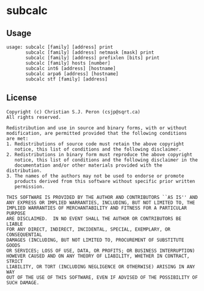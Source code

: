 # subcalc

## Usage

	usage: subcalc [family] [address] print
	       subcalc [family] [address] netmask [mask] print
	       subcalc [family] [address] prefixlen [bits] print
	       subcalc [family] hosts [number]
	       subcalc int6 [address] [hostname]
	       subcalc arpa6 [address] [hostname]
	       subcalc stf [family] [address]

## License

	Copyright (c) Christian S.J. Peron (csjp@sqrt.ca) 
	All rights reserved.

	Redistribution and use in source and binary forms, with or without
	modification, are permitted provided that the following conditions
	are met:
	1. Redistributions of source code must retain the above copyright
	   notice, this list of conditions and the following disclaimer.
	2. Redistributions in binary form must reproduce the above copyright
	   notice, this list of conditions and the following disclaimer in the
	   documentation and/or other materials provided with the distribution.
	3. The names of the authors may not be used to endorse or promote
	   products derived from this software without specific prior written
	   permission.

	THIS SOFTWARE IS PROVIDED BY THE AUTHOR AND CONTRIBUTORS ``AS IS'' AND
	ANY EXPRESS OR IMPLIED WARRANTIES, INCLUDING, BUT NOT LIMITED TO, THE
	IMPLIED WARRANTIES OF MERCHANTABILITY AND FITNESS FOR A PARTICULAR PURPOSE
	ARE DISCLAIMED.  IN NO EVENT SHALL THE AUTHOR OR CONTRIBUTORS BE LIABLE
	FOR ANY DIRECT, INDIRECT, INCIDENTAL, SPECIAL, EXEMPLARY, OR CONSEQUENTIAL
	DAMAGES (INCLUDING, BUT NOT LIMITED TO, PROCUREMENT OF SUBSTITUTE GOODS
	OR SERVICES; LOSS OF USE, DATA, OR PROFITS; OR BUSINESS INTERRUPTION)
	HOWEVER CAUSED AND ON ANY THEORY OF LIABILITY, WHETHER IN CONTRACT, STRICT
	LIABILITY, OR TORT (INCLUDING NEGLIGENCE OR OTHERWISE) ARISING IN ANY WAY
	OUT OF THE USE OF THIS SOFTWARE, EVEN IF ADVISED OF THE POSSIBILITY OF
	SUCH DAMAGE.
